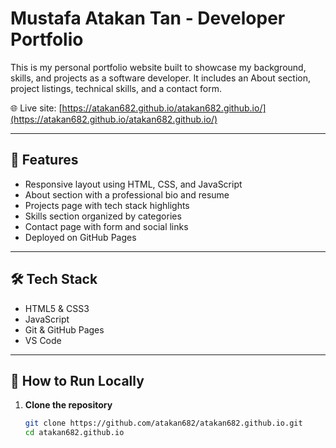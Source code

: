 # Mustafa Atakan Tan - Developer Portfolio

This is my personal portfolio website built to showcase my background, skills, and projects as a software developer. It includes an About section, project listings, technical skills, and a contact form.

🌐 Live site: [https://atakan682.github.io/atakan682.github.io/](https://atakan682.github.io/atakan682.github.io/)

---

## 📁 Features

- Responsive layout using HTML, CSS, and JavaScript
- About section with a professional bio and resume
- Projects page with tech stack highlights
- Skills section organized by categories
- Contact page with form and social links
- Deployed on GitHub Pages

---

## 🛠️ Tech Stack

- HTML5 & CSS3
- JavaScript
- Git & GitHub Pages
- VS Code

---

## 🚀 How to Run Locally

1. **Clone the repository**
   ```bash
   git clone https://github.com/atakan682/atakan682.github.io.git
   cd atakan682.github.io
